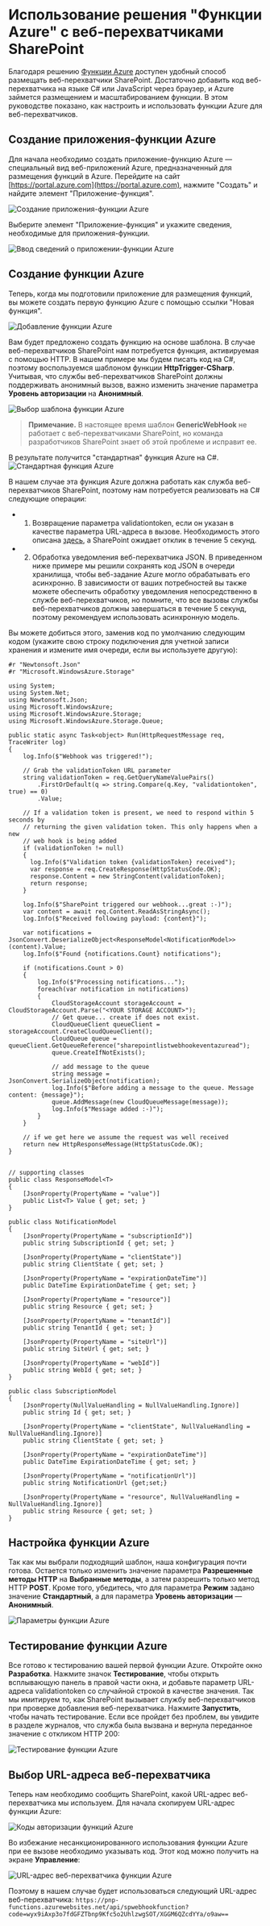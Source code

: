 # <a name="using-azure-functions-with-sharepoint-webhooks"></a>Использование решения "Функции Azure" с веб-перехватчиками SharePoint #
Благодаря решению [Функции Azure](https://docs.microsoft.com/en-us/azure/azure-functions/functions-overview) доступен удобный способ размещать веб-перехватчики SharePoint. Достаточно добавить код веб-перехватчика на языке C# или JavaScript через браузер, и Azure займется размещением и масштабированием функции. В этом руководстве показано, как настроить и использовать функции Azure для веб-перехватчиков.

## <a name="create-a-an-azure-function-app"></a>Создание приложения-функции Azure
Для начала необходимо создать приложение-функцию Azure — специальный вид веб-приложений Azure, предназначенный для размещения функций в Azure. Перейдите на сайт [https://portal.azure.com](https://portal.azure.com), нажмите "Создать" и найдите элемент "Приложение-функция".

![Создание приложения-функции Azure](../../../images/webhook-azure-function0.png)

Выберите элемент "Приложение-функция" и укажите сведения, необходимые для приложения-функции.

![Ввод сведений о приложении-функции Azure](../../../images/webhook-azure-function1.png)

## <a name="create-an-azure-function"></a>Создание функции Azure
Теперь, когда мы подготовили приложение для размещения функций, вы можете создать первую функцию Azure с помощью ссылки "Новая функция".

![Добавление функции Azure](../../../images/webhook-azure-function2.png)

Вам будет предложено создать функцию на основе шаблона. В случае веб-перехватчиков SharePoint нам потребуется функция, активируемая с помощью HTTP. В нашем примере мы будем писать код на C#, поэтому воспользуемся шаблоном функции **HttpTrigger-CSharp**. Учитывая, что службы веб-перехватчиков SharePoint должны поддерживать анонимный вызов, важно изменить значение параметра **Уровень авторизации** на **Анонимный**.

![Выбор шаблона функции Azure](../../../images/webhook-azure-function3.png)

>**Примечание.** В настоящее время шаблон **GenericWebHook** не работает с веб-перехватчиками SharePoint, но команда разработчиков SharePoint знает об этой проблеме и исправит ее.

В результате получится "стандартная" функция Azure на C#. ![Стандартная функция Azure](../../../images/webhook-azure-function4.png)

В нашем случае эта функция Azure должна работать как служба веб-перехватчиков SharePoint, поэтому нам потребуется реализовать на C# следующие операции:
- 1. Возвращение параметра validationtoken, если он указан в качестве параметра URL-адреса в вызове. Необходимость этого описана [здесь](./lists/create-subscription), а SharePoint ожидает отклик в течение 5 секунд. 
- 2. Обработка уведомления веб-перехватчика JSON. В приведенном ниже примере мы решили сохранять код JSON в очереди хранилища, чтобы веб-задание Azure могло обрабатывать его асинхронно. В зависимости от ваших потребностей вы также можете обеспечить обработку уведомления непосредственно в службе веб-перехватчиков, но помните, что все вызовы службы веб-перехватчиков должны завершаться в течение 5 секунд, поэтому рекомендуем использовать асинхронную модель.

Вы можете добиться этого, заменив код по умолчанию следующим кодом (укажите свою строку подключения для учетной записи хранения и измените имя очереди, если вы используете другую):

```
#r "Newtonsoft.Json"
#r "Microsoft.WindowsAzure.Storage"

using System;
using System.Net;
using Newtonsoft.Json;
using Microsoft.WindowsAzure;
using Microsoft.WindowsAzure.Storage;
using Microsoft.WindowsAzure.Storage.Queue;

public static async Task<object> Run(HttpRequestMessage req, TraceWriter log)
{
    log.Info($"Webhook was triggered!");

    // Grab the validationToken URL parameter
    string validationToken = req.GetQueryNameValuePairs()
        .FirstOrDefault(q => string.Compare(q.Key, "validationtoken", true) == 0)
        .Value;
    
    // If a validation token is present, we need to respond within 5 seconds by  
    // returning the given validation token. This only happens when a new 
    // web hook is being added
    if (validationToken != null)
    {
      log.Info($"Validation token {validationToken} received");
      var response = req.CreateResponse(HttpStatusCode.OK);
      response.Content = new StringContent(validationToken);
      return response;
    }

    log.Info($"SharePoint triggered our webhook...great :-)");
    var content = await req.Content.ReadAsStringAsync();
    log.Info($"Received following payload: {content}");

    var notifications = JsonConvert.DeserializeObject<ResponseModel<NotificationModel>>(content).Value;
    log.Info($"Found {notifications.Count} notifications");

    if (notifications.Count > 0)
    {
        log.Info($"Processing notifications...");
        foreach(var notification in notifications)
        {
            CloudStorageAccount storageAccount = CloudStorageAccount.Parse("<YOUR STORAGE ACCOUNT>");
            // Get queue... create if does not exist.
            CloudQueueClient queueClient = storageAccount.CreateCloudQueueClient();
            CloudQueue queue = queueClient.GetQueueReference("sharepointlistwebhookeventazuread");
            queue.CreateIfNotExists();

            // add message to the queue
            string message = JsonConvert.SerializeObject(notification);
            log.Info($"Before adding a message to the queue. Message content: {message}");
            queue.AddMessage(new CloudQueueMessage(message));
            log.Info($"Message added :-)");
        }
    }

    // if we get here we assume the request was well received
    return new HttpResponseMessage(HttpStatusCode.OK);
}


// supporting classes
public class ResponseModel<T>
{
    [JsonProperty(PropertyName = "value")]
    public List<T> Value { get; set; }
}

public class NotificationModel
{
    [JsonProperty(PropertyName = "subscriptionId")]
    public string SubscriptionId { get; set; }

    [JsonProperty(PropertyName = "clientState")]
    public string ClientState { get; set; }

    [JsonProperty(PropertyName = "expirationDateTime")]
    public DateTime ExpirationDateTime { get; set; }

    [JsonProperty(PropertyName = "resource")]
    public string Resource { get; set; }

    [JsonProperty(PropertyName = "tenantId")]
    public string TenantId { get; set; }

    [JsonProperty(PropertyName = "siteUrl")]
    public string SiteUrl { get; set; }

    [JsonProperty(PropertyName = "webId")]
    public string WebId { get; set; }
}

public class SubscriptionModel
{
    [JsonProperty(NullValueHandling = NullValueHandling.Ignore)]
    public string Id { get; set; }

    [JsonProperty(PropertyName = "clientState", NullValueHandling = NullValueHandling.Ignore)]
    public string ClientState { get; set; }

    [JsonProperty(PropertyName = "expirationDateTime")]
    public DateTime ExpirationDateTime { get; set; }

    [JsonProperty(PropertyName = "notificationUrl")]
    public string NotificationUrl {get;set;}

    [JsonProperty(PropertyName = "resource", NullValueHandling = NullValueHandling.Ignore)]
    public string Resource { get; set; }
}
```

## <a name="configure-your-azure-function"></a>Настройка функции Azure
Так как мы выбрали подходящий шаблон, наша конфигурация почти готова. Остается только изменить значение параметра **Разрешенные методы HTTP** на **Выбранные методы**, а затем разрешить только метод HTTP **POST**. Кроме того, убедитесь, что для параметра **Режим** задано значение **Стандартный**, а для параметра **Уровень авторизации** — **Анонимный**.

![Параметры функции Azure](../../../images/webhook-azure-function5.png)

## <a name="test-your-azure-function"></a>Тестирование функции Azure
Все готово к тестированию вашей первой функции Azure. Откройте окно **Разработка**. Нажмите значок **Тестирование**, чтобы открыть всплывающую панель в правой части окна, и добавьте параметр URL-адреса validationtoken со случайной строкой в качестве значения. Так мы имитируем то, как SharePoint вызывает службу веб-перехватчиков при проверке добавления веб-перехватчика. Нажмите **Запустить**, чтобы начать тестирование. Если все пройдет без проблем, вы увидите в разделе журналов, что служба была вызвана и вернула переданное значение с откликом HTTP 200:

![Тестирование функции Azure](../../../images/webhook-azure-function6.png)

## <a name="grab-the-webhook-url-to-use-in-your-implementation"></a>Выбор URL-адреса веб-перехватчика
Теперь нам необходимо сообщить SharePoint, какой URL-адрес веб-перехватчика мы используем. Для начала скопируем URL-адрес функции Azure:

![Коды авторизации функций Azure](../../../images/webhook-azure-function8.png)

Во избежание несанкционированного использования функции Azure при ее вызове необходимо указывать код. Этот код можно получить на экране **Управление**:

![URL-адрес веб-перехватчика функции Azure](../../../images/webhook-azure-function7.png)

Поэтому в нашем случае будет использоваться следующий URL-адрес веб-перехватчика: `https://pnp-functions.azurewebsites.net/api/spwebhookfunction?code=wyx9iAxp3o7fdGFZTbnp9Kfc5o2UhlzwgSOT/XGGM6QZcdYYa/o9aw==`



